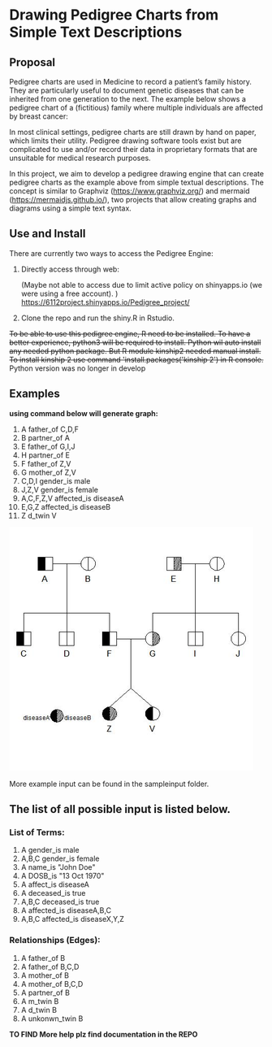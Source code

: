 # Drawing Pedigree Charts from Simple Text Descriptions

## Proposal
Pedigree charts are used in Medicine to record a patient’s family history. They are particularly useful to document genetic diseases that can be inherited from one generation to the next. The example below shows a pedigree chart of a (fictitious) family where multiple individuals are affected by breast cancer:

In most clinical settings, pedigree charts are still drawn by hand on paper, which limits their utility. Pedigree drawing software tools exist but are complicated to use and/or record their data in proprietary formats that are unsuitable for medical research purposes.

In this project, we aim to develop a pedigree drawing engine that can create pedigree charts as the example above from simple textual descriptions. The concept is similar to Graphviz (https://www.graphviz.org/) and mermaid (https://mermaidjs.github.io/), two projects that allow creating graphs and diagrams using a simple text syntax.

## Use and Install
There are currently two ways to access the Pedigree Engine:
1. Directly access through web:

    (Maybe not able to access due to limit active policy on shinyapps.io (we were using a free account). )
    https://6112project.shinyapps.io/Pedigree_project/


2. Clone the repo and run the shiny.R in Rstudio.


~~To be able to use this pedigree engine, R need to be installed. To have a better experience, python3 will be required to install. Python wil auto install any needed python package. But R module kinship2 needed manual install. To install kinship 2 use command 'install.packages('kinship 2') in R console.~~
Python version was no longer in develop

## Examples
**using command below will generate graph:**
1. A father_of C,D,F
2. B partner_of A
3. E father_of G,I,J
4. H partner_of E
5. F father_of Z,V
6. G mother_of Z,V
7. C,D,I gender_is male
8. J,Z,V gender_is female
9. A,C,F,Z,V affected_is diseaseA
10. E,G,Z affected_is diseaseB
11. Z d_twin V

![alt text](https://github.com/cloudyaaron/6112project/blob/master/src/example.jpg "Example pedigree graph")

More example input can be found in the sampleinput folder.

## The list of all possible input is listed below.
### List of Terms:

1. A gender_is male
2. A,B,C gender_is female
3. A name_is "John Doe"
4. A DOSB_is "13 Oct 1970"
5. A affect_is diseaseA
6. A deceased_is true
7. A,B,C deceased_is true
8. A affected_is diseaseA,B,C
9. A,B,C affected_is diseaseX,Y,Z

### Relationships (Edges):
1. A father_of B
2. A father_of B,C,D
3. A mother_of B
4. A mother_of B,C,D
5. A partner_of B
6. A m_twin B
7. A d_twin B
8. A unkonwn_twin B

**TO FIND More help plz find documentation in the REPO**


